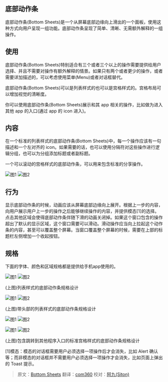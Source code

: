 ## 底部动作条

底部动作条(Bottom Sheets)是一个从屏幕底部边缘向上滑出的一个面板，使用这种方式向用户呈现一组功能。底部动作条呈现了简单、清晰、无需额外解释的一组操作。

## 使用

底部动作条(Bottom Sheets)特别适合有三个或者三个以上的操作需要提供给用户选择、并且不需要对操作有额外解释的情景。如果只有两个或者更少的操作，或者需要详加描述的，可以考虑使用菜单(Menu)或者对话框替代。

底部动作条(Bottom Sheets)可以是列表样式的也可以是宫格样式的。宫格布局可以增加视觉的清晰度。

你可以使用底部动作条(Bottom Sheets)展示和其 app 相关的操作，比如做为进入其他 app 的入口(通过 app 的 icon 进入)。

## 内容

在一个标准的列表样式的底部动作条(Bottom Sheets)中，每一个操作应该有一句描述和一个左对齐的 icon。如果需要的话，也可以使用分隔符对这些操作进行逻辑分组，也可以为分组添加标题或者副标题。

一个可以滚动的宫格样式的底部动作条，可以用来包含标准的分享操作。

![图1](../images/components-bottomsheet-for-mobile-1a_large_mdpi.png)
![图2](../images/components-bottomsheet-for-mobile-1b_large_mdpi.png)

## 行为

显示底部动作条的时候，动画应该从屏幕底部边缘向上展开。根据上一步的内容，向用户展示用户上一步的操作之后能够继续操作的内容，并提供模态[1]的选择。点击其他区域会使得底部动作条伴随下滑的动画关闭掉。如果这个窗口包含的操作超出了默认的显示区域，这个窗口需要可以滑动。滑动操作应当向上拉起这个动作条的内容，甚至可以覆盖整个屏幕。当窗口覆盖整个屏幕的时候，需要在上部的标题栏左侧增加一个收起按钮。

## 规格

下面的字体、颜色和区域规格都是提供给手机app使用的。

![图1](../images/components-bottomsheets-content-actionsheet_08_large_mdpi.png)
![图2](../images/components-bottomsheets-content-actionsheet_08b_large_mdpi.png)

(上图)列表样式的底部动作条规格设计

![图1](../images/components-bottomsheets-content-actionsheet_12_large_mdpi.png)
![图2](../images/components-bottomsheets-content-actionsheet_12b_large_mdpi.png)

(上图)带头部的列表样式的底部动作条规格设计

![图1](../images/components-bottomsheets-content-bottomsheet_10a_large_mdpi.png)
![图2](../images/components-bottomsheets-content-bottomsheet_10b_large_mdpi.png)

![图1](../images/components-bottomsheets-content-actionsheet_20_large_mdpi.png)
![图2](../images/components-bottomsheets-content-actionsheet_20b_large_mdpi.png)

(上图)包含跳转到其他程序入口的标准宫格样式的底部动作条规格设计


[1]模态：模态的对话框需要用户必须选择一项操作后才会消失，比如 Alert 确认等；而非模态的对话框并不需要用户必须选择一项操作才会消失，比如页面上弹出的 Toast 提示。


> 原文：[Bottom Sheets](http://www.google.com/design/spec/components/bottom-sheets.html) 翻译：[com360](https://github.com/com360) 校对：[阿九(Siton)](https://github.com/siton) 
